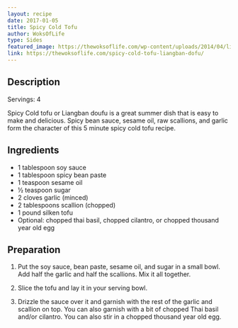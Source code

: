 ```yaml
---
layout: recipe
date: 2017-01-05
title: Spicy Cold Tofu
author: WoksOfLife
type: Sides
featured_image: https://thewoksoflife.com/wp-content/uploads/2014/04/liangban-dofu.jpg
link: https://thewoksoflife.com/spicy-cold-tofu-liangban-dofu/
---
```

## Description
Servings: 4

Spicy Cold tofu or Liangban doufu is a great summer dish that is easy to make and delicious. Spicy bean sauce, sesame oil, raw scallions, and garlic form the character of this 5 minute spicy cold tofu recipe.


## Ingredients
* 1 tablespoon soy sauce
* 1 tablespoon spicy bean paste
* 1 teaspoon sesame oil
* ½ teaspoon sugar
* 2 cloves garlic (minced)
* 2 tablespoons scallion (chopped)
* 1 pound silken tofu
* Optional: chopped thai basil, chopped cilantro, or chopped thousand year old egg

## Preparation

1. Put the soy sauce, bean paste, sesame oil, and sugar in a small bowl. Add half the garlic and half the scallions. Mix it all together.

1. Slice the tofu and lay it in your serving bowl.

1. Drizzle the sauce over it and garnish with the rest of the garlic and scallion on top. You can also garnish with a bit of chopped Thai basil and/or cilantro. You can also stir in a chopped thousand year old egg.

